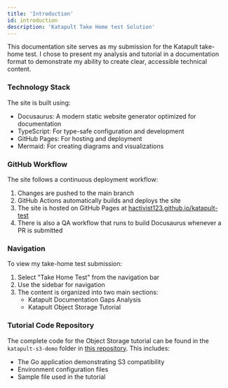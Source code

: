 ```yaml
---
title: 'Introduction'
id: introduction
description: 'Katapult Take Home test Solution'
---
```


This documentation site serves as my submission for the Katapult take-home test.
I chose to present my analysis and tutorial in a documentation format to
demonstrate my ability to create clear, accessible technical content.

### Technology Stack

The site is built using:

- Docusaurus: A modern static website generator optimized for documentation
- TypeScript: For type-safe configuration and development
- GitHub Pages: For hosting and deployment
- Mermaid: For creating diagrams and visualizations

### GitHub Workflow

The site follows a continuous deployment workflow:

1. Changes are pushed to the main branch
2. GitHub Actions automatically builds and deploys the site
3. The site is hosted on GitHub Pages at [hactivist123.github.io/katapult-test](https://hactivist123.github.io/katapult-test/)
4. There is also a QA workflow that runs to build Docusaurus whenever a PR is submitted

### Navigation

To view my take-home test submission:

1. Select "Take Home Test" from the navigation bar
2. Use the sidebar for navigation
3. The content is organized into two main sections:
   - Katapult Documentation Gaps Analysis
   - Katapult Object Storage Tutorial

### Tutorial Code Repository

The complete code for the Object Storage tutorial can be found in the
`katapult-s3-demo` folder in
[this repository](https://github.com/hacktivist123/katapult-test). This includes:

- The Go application demonstrating S3 compatibility
- Environment configuration files
- Sample file used in the tutorial

